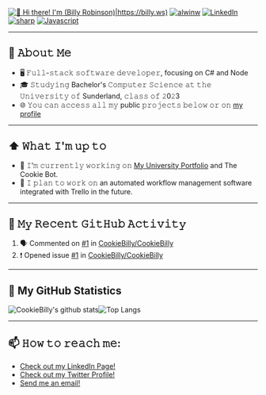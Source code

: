[<img src="https://github.com/CookieBilly/CookieBilly/blob/main/githubheader.gif" alt="👋 Hi there! I'm (Billy Robinson)|https://billy.ws)" title="👋 Hi there! I'm (Billy Robinson)|https://billy.ws)"/>](https://billy.ws/)
<a href="https://github.com/CookieBilly" target="_blank"><img alt="alwinw" src="https://badges.pufler.dev/visits/CookieBilly/CookieBilly?logo=GitHub&label=visits&color=success&logoColor=white&style=flat-square"/></a> <a href="https://www.linkedin.com/in/billy-robinson-a6486714a/" target="_blank"><img alt="LinkedIn" src="https://img.shields.io/badge/-LinkedIn-0077B5?style=flat-square&logo=Linkedin&logoColor=white"></a> <a href="https://github.com/CookieBilly?tab=repositories&language=csharp" target="_blank"><img alt="sharp" src="https://img.shields.io/badge/-csharp-3776AB?style=flat-square&logo=c#&logoColor=white"></a> <a href="https://github.com/CookieBilly?tab=repositories&language=Javascript" target="_blank"><img alt="Javascript" src="https://img.shields.io/badge/-Javascript-3776AB?style=flat-square&logo=Javascript&logoColor=white"></a>

---

## :book: 𝙰𝚋𝚘𝚞𝚝 𝙼𝚎
- 🖥 𝙵𝚞𝚕𝚕-𝚜𝚝𝚊𝚌𝚔 𝚜𝚘𝚏𝚝𝚠𝚊𝚛𝚎 𝚍𝚎𝚟𝚎𝚕𝚘𝚙𝚎𝚛, focusing on C# and Node
- 🎓 𝚂𝚝𝚞𝚍𝚢𝚒𝚗𝚐 Bachelor's 𝙲𝚘𝚖𝚙𝚞𝚝𝚎𝚛 𝚂𝚌𝚒𝚎𝚗𝚌𝚎 𝚊𝚝 𝚝𝚑𝚎 𝚄𝚗𝚒𝚟𝚎𝚛𝚜𝚒𝚝𝚢 𝚘𝚏 Sunderland, 𝚌𝚕𝚊𝚜𝚜 𝚘𝚏 𝟸0𝟸3
- 🌐 𝚈𝚘𝚞 𝚌𝚊𝚗 𝚊𝚌𝚌𝚎𝚜𝚜 𝚊𝚕𝚕 𝚖𝚢 public 𝚙𝚛𝚘𝚓𝚎𝚌𝚝𝚜 𝚋𝚎𝚕𝚘𝚠 𝚘𝚛 𝚘𝚗 [my profile](https://github.com/CookieBilly?tab=repositories)

---

## ⬆ 𝚆𝚑𝚊𝚝 𝙸'𝚖 𝚞𝚙 𝚝𝚘
- 🔨 𝙸’𝚖 𝚌𝚞𝚛𝚛𝚎𝚗𝚝𝚕𝚢 𝚠𝚘𝚛𝚔𝚒𝚗𝚐 𝚘𝚗 [My University Portfolio](https://github.com/CookieBilly/portfolio) and The Cookie Bot.
- 🎯 𝙸 𝚙𝚕𝚊𝚗 𝚝𝚘 𝚠𝚘𝚛𝚔 𝚘𝚗 an automated workflow management software integrated with Trello in the future.

---

## 🔔 𝙼𝚢 𝚁𝚎𝚌𝚎𝚗𝚝 𝙶𝚒𝚝𝙷𝚞𝚋 𝙰𝚌𝚝𝚒𝚟𝚒𝚝𝚢
<!--START_SECTION:activity-->
1. 🗣 Commented on [#1](https://github.com/CookieBilly/CookieBilly/issues/1) in [CookieBilly/CookieBilly](https://github.com/CookieBilly/CookieBilly)
2. ❗️ Opened issue [#1](https://github.com/CookieBilly/CookieBilly/issues/1) in [CookieBilly/CookieBilly](https://github.com/CookieBilly/CookieBilly)
<!--END_SECTION:activity-->

---

## :thought_balloon: My GitHub Statistics
![CookieBilly's github stats](https://raw.githubusercontent.com/CookieBilly/github-stats/master/generated/overview.svg)![Top Langs](https://raw.githubusercontent.com/CookieBilly/github-stats/master/generated/languages.svg)
 
---
  
## 📫 𝙷𝚘𝚠 𝚝𝚘 𝚛𝚎𝚊𝚌𝚑 𝚖𝚎:
- [Check out my LinkedIn Page!](https://www.linkedin.com/in/billy-robinson-a6486714a/)
- [Check out my Twitter Profile!](https://twitter.com/BillyProjects)
- [Send me an email!](mailto:contact@billy.ws)


